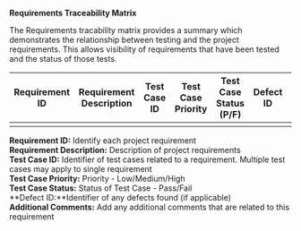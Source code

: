 **Requirements Traceability Matrix**

The Requirements tracability matrix provides a summary which demonstrates the relationship between testing and the project requirements.
This allows visibility of requirements that have been tested and the status of those tests.

| Requirement ID  | Requirement Description | Test Case ID  | Test Case Priority | Test Case Status (P/F) | Defect ID | Additional Comments |
| ------------- | ------------- | ------------- | ------------- | ------------- | ------------- | ------------- |
|  |  |   |  |  |  |  |


**Requirement ID:** Identify each project requirement<br />
**Requirement Description:** Description of project requirements<br />
**Test Case ID:** Identifier of test cases related to a requirement. Multiple test cases may apply to single requirement<br />
**Test Case Priority:** Priority - Low/Medium/High<br />
**Test Case Status:** Status of Test Case - Pass/Fail<br />
**Defect ID:**Identifier of any defects found (if applicable)<br />
**Additional Comments:** Add any additional comments that are related to this requirement<br />